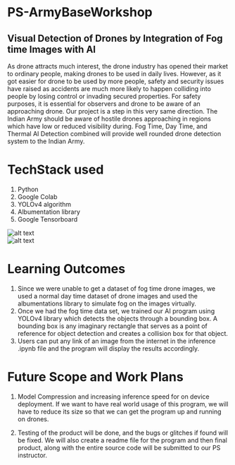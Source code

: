 # PS-ArmyBaseWorkshop
## Visual Detection of Drones by Integration of Fog time Images with AI <br />
As drone attracts much interest, the drone industry has opened their
market to ordinary people, making drones to be used in daily lives. 
However, as it got easier for drone to be used by more people, safety 
and security issues have raised as accidents are much more likely to 
happen colliding into people by losing control or invading secured 
properties. For safety purposes, it is essential for observers and drone to 
be aware of an approaching drone. Our project is a step in this very same 
direction. The Indian Army should be aware of hostile drones 
approaching in regions which have low or reduced visibility during. Fog 
Time, Day Time, and Thermal AI Detection combined will provide well 
rounded drone detection system to the Indian Army.

# TechStack used

1) Python
2) Google Colab
3) YOLOv4 algorithm
4) Albumentation library
5) Google Tensorboard

![alt text](https://github.com/suyash-03/PS-ArmyBaseWorkshop/blob/main/sample1.jpg?raw=true)
<br />
![alt text](https://github.com/suyash-03/PS-ArmyBaseWorkshop/blob/main/sample2.jpg?raw=true)



# Learning Outcomes
1) Since we were unable to get a dataset of fog time drone images, we used a normal day time dataset of drone images and used the albumentations library to simulate fog on the images virtually.
2) Once we had the fog time data set, we trained our AI program using YOLOv4 library which detects the objects through a bounding box. A bounding box is any imaginary rectangle that serves as a point of reference for object detection and creates a collision box for that object.
3) Users can put any link of an image from the internet in the inference .ipynb file and the program will display the results accordingly.

# Future Scope and Work Plans
1) Model Compression and increasing inference speed for on device deployment. If we want to have real world usage of this program, we will have to reduce its size so that we can get the program up and running on drones.

2) Testing of the product will be done, and the bugs or glitches if found will be fixed. We will also create a readme file for the program and then final product, along with the entire source code will be submitted to our PS instructor.


